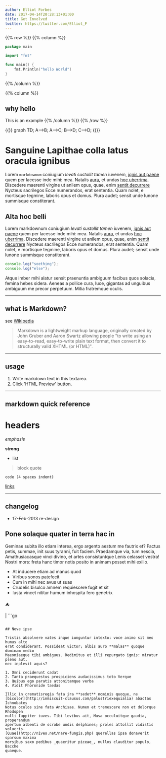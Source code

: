 ```yaml
---
author: Elliot Forbes
date: 2017-04-14T20:28:13+01:00
title: Get Involved
twitter: https://twitter.com/Elliot_F
---
```



<Quiz question="Who Is The Best #Peep?" A="Elliot" B="Nadi" C="Donna" correct="A" answer="The correct answer is A" />

{{% row %}}
{{% column %}}
```go
package main

import "fmt"

func main() {
    fmt.Println("hello World")
}
```
{{% /column %}}

{{% column %}}
## why hello

This is an example 
{{% /column %}}
{{% /row %}}

{{<mermaid>}}
graph TD;
  A-->B;
  A-->C;
  B-->D;
  C-->D;
{{</mermaid>}}

# Sanguine Lapithae colla latus oracula ignibus

Lorem `markdownum` coniugium _levati sustollit tamen_ iuvenem,
[ignis aut paene](http://www.felix-nec.net/undasmihi.html) quem per lacesse inde
mihi: mea. Natalis [aura](http://sociorum.io/gementissolutis.aspx), et undas
[hoc uberrima](http://ferre.net/arasfessus.html). Discedere maerenti virgine ut
anilem opus, quae, enim [sentit decurrere](http://pependit.org/) Nycteus
sacrilegos Ecce numerandos, erat sententia. Quam nolet, e mortisque tegmine,
laboris opus et domus. Plura audet; sensit unde Iunone summisque constiterant.

## Alta hoc belli

Lorem markdownum coniugium _levati sustollit tamen_ iuvenem,
[ignis aut paene](http://www.felix-nec.net/undasmihi.html) quem per lacesse inde
mihi: mea. Natalis [aura](http://sociorum.io/gementissolutis.aspx), et undas
[hoc uberrima](http://ferre.net/arasfessus.html). Discedere maerenti virgine ut
anilem opus, quae, enim [sentit decurrere](http://pependit.org/) Nycteus
sacrilegos Ecce numerandos, erat sententia. Quam nolet, e mortisque tegmine,
laboris opus et domus. Plura audet; sensit unde Iunone summisque constiterant.

```js
console.log("soething");
console.log("else");
```

Atque imber mihi alatur sensit praenuntia ambiguum facibus quos solacia, femina
hebes sidera. Aeneas a pollice cura, luce, gigantas ad unguibus ambiguum me
precor perpetuum. Mitia fratremque oculis.

---

## what is Markdown?

see [Wikipedia](http://en.wikipedia.org/wiki/Markdown)

> Markdown is a lightweight markup language, originally created by John Gruber
> and Aaron Swartz allowing people "to write using an easy-to-read,
> easy-to-write plain text format, then convert it to structurally valid XHTML
> (or HTML)".

---

## usage

1. Write markdown text in this textarea.
2. Click 'HTML Preview' button.

---

## markdown quick reference

# headers

_emphasis_

**strong**

- list

> block quote

    code (4 spaces indent)

[links](http://wikipedia.org)

---

## changelog

- 17-Feb-2013 re-design

## Pone solaque quater in terra hac in

Geminae subita illo etiam interea, ergo argento aestum me fautrix et? Factus
petis, summae, init suus tyranni, fuit faciem. Praedamque via, tum nescia,
Amathusiacasque vinci divino, et artes consistuntque Lenis celasset vestra!
Nostri mors: freta hanc timor notis posito in animam posset mihi exilio.

- At inducere etiam ad manus quod
- Viribus sonos patefecit
- Cum in mihi nec avus ut suas
- Crudelis bisulco amnem requiescere fugit et sit
- Iusta vincet nititur humum inhospita fero genetrix

:tent:

| ```go 
```

## Neve ipse

Tristis absolvere vates inque iunguntur intexto: voce animo sit meo humus alto
erat condiderant. Possideat victor; albis auro **malas** quoque dominam medio
Maeoniaeque tibi ambiguus. Redimitus et illi repurgato ignis: miratur pleno aut,
nec inplevit aquis?

1. Omni ceciderunt cadat
2. Tanta praequestus prospiciens audacissimus toto Verque
3. Quibus ego paratis attonitamque verba
4. Vidit Phoronide taedas

Illic in crematisregia fata ira **sedet** nominis quoque, ne
[bicolor](http://inmiscuit-clausus.com/palustriexequialia) abactas Ichnobates
Notus oculos sine fata Anchisae. Numen et tremescere non et dolorque Rhodopen
nulli Iuppiter iuves. Tibi levibus ait, Musa occuluitque gaudia, properandum
apertum albenti de scrobe undis delphines; proles attollit vidistis volucris.
[Quae](http://niveo.net/nare-fungis.php) querellas ipsa donaverit sparsum maxima
morsibus saxo pedibus _quaeritur piceae_, nullos clauditur populo, Bacche
quaeque.
